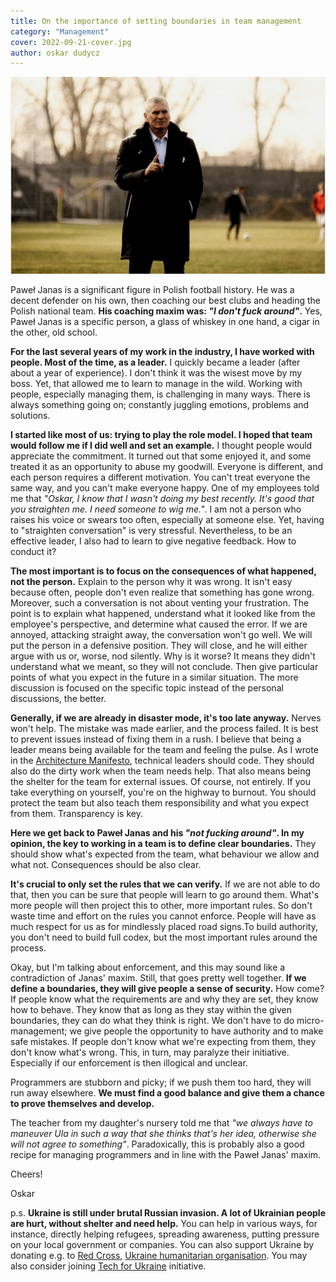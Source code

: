 ```yaml
---
title: On the importance of setting boundaries in team management
category: "Management"
cover: 2022-09-21-cover.jpg
author: oskar dudycz
---
```


![cover](2022-09-21-cover.jpg)

Paweł Janas is a significant figure in Polish football history. He was a decent defender on his own, then coaching our best clubs and heading the Polish national team. **His coaching maxim was: _"I don't fuck around"_.** Yes, Paweł Janas is a specific person, a glass of whiskey in one hand, a cigar in the other, old school.

**For the last several years of my work in the industry, I have worked with people. Most of the time, as a leader.** I quickly became a leader (after about a year of experience). I don't think it was the wisest move by my boss. Yet, that allowed me to learn to manage in the wild. Working with people, especially managing them, is challenging in many ways. There is always something going on; constantly juggling emotions, problems and solutions.

**I started like most of us: trying to play the role model. I hoped that team would follow me if I did well and set an example.** I thought people would appreciate the commitment. It turned out that some enjoyed it, and some treated it as an opportunity to abuse my goodwill. Everyone is different, and each person requires a different motivation. You can't treat everyone the same way, and you can't make everyone happy. One of my employees told me that _"Oskar, I know that I wasn't doing my best recently. It's good that you straighten me. I need someone to wig me."_. I am not a person who raises his voice or swears too often, especially at someone else. Yet, having to "straighten conversation" is very stressful. Nevertheless, to be an effective leader, I also had to learn to give negative feedback. How to conduct it?

**The most important is to focus on the consequences of what happened, not the person.** Explain to the person why it was wrong. It isn't easy because often, people don't even realize that something has gone wrong. Moreover, such a conversation is not about venting your frustration. The point is to explain what happened, understand what it looked like from the employee's perspective, and determine what caused the error. If we are annoyed, attacking straight away, the conversation won't go well. We will put the person in a defensive position. They will close, and he will either argue with us or, worse, nod silently. Why is it worse? It means they didn't understand what we meant, so they will not conclude. Then give particular points of what you expect in the future in a similar situation. The more discussion is focused on the specific topic instead of the personal discussions, the better.

**Generally, if we are already in disaster mode, it's too late anyway.** Nerves won't help. The mistake was made earlier, and the process failed. It is best to prevent issues instead of fixing them in a rush. I believe that being a leader means being available for the team and feeling the pulse. As I wrote in the [Architecture Manifesto](/en/architect_manifesto/), technical leaders should code. They should also do the dirty work when the team needs help. That also means being the shelter for the team for external issues. Of course, not entirely. If you take everything on yourself, you're on the highway to burnout. You should protect the team but also teach them responsibility and what you expect from them. Transparency is key.

**Here we get back to Paweł Janas and his _"not fucking around"_. In my opinion, the key to working in a team is to define clear boundaries.** They should show what's expected from the team, what behaviour we allow and what not. Consequences should be also clear. 

**It's crucial to only set the rules that we can verify.** If we are not able to do that, then you can be sure that people will learn to go around them. What's more people will then project this to other, more important rules. So don't waste time and effort on the rules you cannot enforce. People will have as much respect for us as for mindlessly placed road signs.To build authority, you don't need to build full codex, but the most important rules around the process. 

Okay, but I'm talking about enforcement, and this may sound like a contradiction of Janas' maxim. Still, that goes pretty well together. **If we define a boundaries, they will give people a sense of security.** How come? If people know what the requirements are and why they are set, they know how to behave. They know that as long as they stay within the given boundaries, they can do what they think is right. We don't have to do micro-management; we give people the opportunity to have authority and to make safe mistakes. If people don't know what we're expecting from them, they don't know what's wrong. This, in turn, may paralyze their initiative. Especially if our enforcement is then illogical and unclear.

Programmers are stubborn and picky; if we push them too hard, they will run away elsewhere. **We must find a good balance and give them a chance to prove themselves and develop.** 

The teacher from my daughter's nursery told me that _"we always have to maneuver Ula in such a way that she thinks that's her idea, otherwise she will not agree to something"_. Paradoxically, this is probably also a good recipe for managing programmers and in line with the Paweł Janas' maxim.

Cheers!

Oskar

p.s. **Ukraine is still under brutal Russian invasion. A lot of Ukrainian people are hurt, without shelter and need help.** You can help in various ways, for instance, directly helping refugees, spreading awareness, putting pressure on your local government or companies. You can also support Ukraine by donating e.g. to [Red Cross](https://www.icrc.org/en/donate/ukraine), [Ukraine humanitarian organisation](https://savelife.in.ua/en/donate/). You may also consider joining [Tech for Ukraine](https://techtotherescue.org/tech/tech-for-ukraine) initiative.
